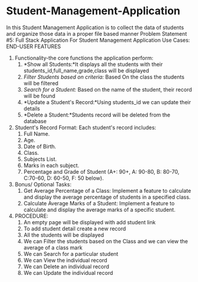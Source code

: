 # Student-Management-Application
In this  Student Management Application  is to collect the data of students and organize those data in a proper file based manner 
Problem Statement #5: Full Stack Application For Student Management Application
Use Cases:
END-USER FEATURES
1. Functionality-the core functions the application perform:
	1. *Show all Students:*It displays all the students with their students_id,full_name,grade,class will be displayed
	2. *Filter Students based on criteria:* Based On the class the students will be filtered
	3. *Search for a Student:* Based on the name of the student, their record will be found
	4. *Update a Student's Record:*Using students_id we can update their details
	5. *Delete a Student:*Students record will be deleted from the database
2. Student's Record Format: Each student's record  includes:
	1. Full Name.
	2. Age.
	3. Date of Birth.
	4. Class.
	5. Subjects List.
	6. Marks in each subject.
	7. Percentage and Grade of Student (A+: 90+, A: 90-80, B: 80-70, C:70-60, D: 60-50, F: 50 below).
 3. Bonus/ Optional Tasks:
	1. Get Average Percentage of a Class: Implement a feature to calculate and display
the average percentage of students in a specified class.
	2. Calculate Average Marks of a Student: Implement a feature to calculate and
display the average marks of a specific student.
4. PROCEDURE:
	1. An empty page will be displayed with add student link
 	2. To add student detail create a new record
  	3. All the students will be displayed
   	4. We can Filter the students based on the Class and we can view the average of a class mark
   	5. We can Search for a particular student
   	6. We can View the individual record
   	7. We can Delete an individual record
   	8. We can Update the individual record
